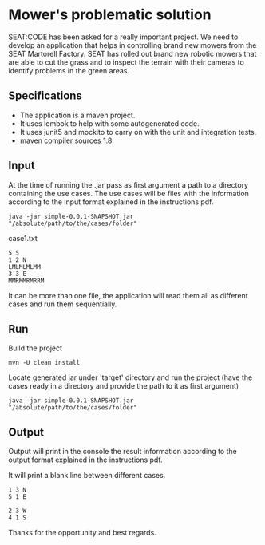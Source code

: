 # Mower's problematic solution

SEAT:CODE has been asked for a really important project. We need to develop an application that helps in controlling brand new mowers from the SEAT Martorell Factory. SEAT has rolled out brand new robotic mowers that are able to cut the grass and to inspect the terrain with their cameras to identify problems in the green areas.

## Specifications
- The application is a maven project.
- It uses lombok to help with some autogenerated code.
- It uses junit5 and mockito to carry on with the unit and integration tests.
- maven compiler sources 1.8

## Input

At the time of running the .jar pass as first argument a path to a directory containing the use cases. The use cases will be files with the information according to the input format explained in the instructions pdf.

```
java -jar simple-0.0.1-SNAPSHOT.jar "/absolute/path/to/the/cases/folder"
```

case1.txt

```
5 5
1 2 N
LMLMLMLMM
3 3 E
MMRMMRMRRM
```
It can be more than one file, the application will read them all as different cases and run them sequentially.

## Run

Build the project
```
mvn -U clean install
```
Locate generated jar under 'target' directory and run the project
(have the cases ready in a directory and provide the path to it as first argument)
```
java -jar simple-0.0.1-SNAPSHOT.jar "/absolute/path/to/the/cases/folder"
```
## Output

Output will print in the console the result information according to the output format explained in the instructions pdf.

It will print a blank line between different cases.

```
1 3 N
5 1 E

2 3 W
4 1 S
```

Thanks for the opportunity and best regards.